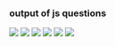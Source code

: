 <h3>output of js questions</h3>
<img src="./imgg/Screenshot(12).png">
<img src="./imgg/Screenshot(13).png">
<img src="./imgg/Screenshot(14).png">
<img src="./imgg/Screenshot(15).png">
<img src="./imgg/Screenshot(16).png">
<img src="./imgg/Screenshot(17).png">